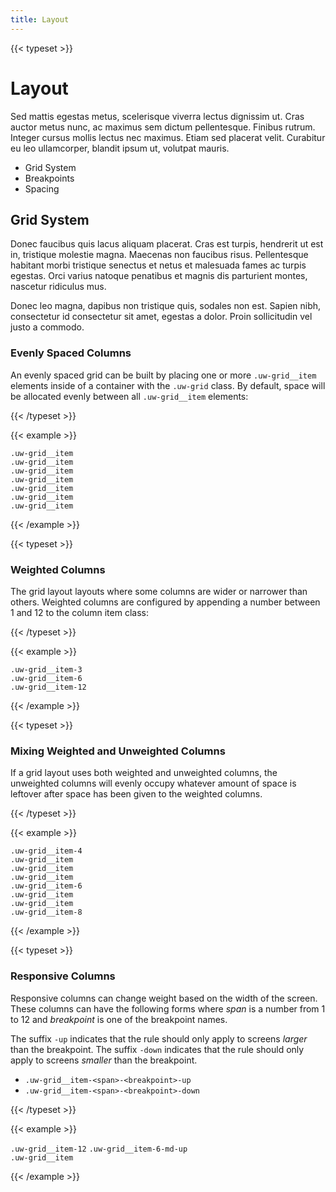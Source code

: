 ```yaml
---
title: Layout
---
```


{{< typeset >}}

# Layout

Sed mattis egestas metus, scelerisque viverra lectus dignissim ut. Cras auctor
metus nunc, ac maximus sem dictum pellentesque. Finibus rutrum. Integer cursus
mollis lectus nec maximus. Etiam sed placerat velit. Curabitur eu leo
ullamcorper, blandit ipsum ut, volutpat mauris.

- Grid System
- Breakpoints
- Spacing

## Grid System

Donec faucibus quis lacus aliquam placerat. Cras est turpis, hendrerit ut est
in, tristique molestie magna. Maecenas non faucibus risus. Pellentesque habitant
morbi tristique senectus et netus et malesuada fames ac turpis egestas. Orci
varius natoque penatibus et magnis dis parturient montes, nascetur ridiculus
mus.

Donec leo magna, dapibus non tristique quis, sodales non est. Sapien nibh,
consectetur id consectetur sit amet, egestas a dolor. Proin sollicitudin vel
justo a commodo.

### Evenly Spaced Columns

An evenly spaced grid can be built by placing one or more `.uw-grid__item`
elements inside of a container with the `.uw-grid` class. By default, space will
be allocated evenly between all `.uw-grid__item` elements:

{{< /typeset >}}

{{< example >}}

<div class="uw-grid docs-grid-example">
  <div class="uw-grid__item">
    <div class="docs-grid-example-inside"><code>.uw-grid__item</code></div>
  </div>
</div>

<div class="uw-grid docs-grid-example">
  <div class="uw-grid__item">
    <div class="docs-grid-example-inside"><code>.uw-grid__item</code></div>
  </div>
  <div class="uw-grid__item">
    <div class="docs-grid-example-inside"><code>.uw-grid__item</code></div>
  </div>
</div>

<div class="uw-grid docs-grid-example">
  <div class="uw-grid__item">
    <div class="docs-grid-example-inside"><code>.uw-grid__item</code></div>
  </div>
  <div class="uw-grid__item">
    <div class="docs-grid-example-inside"><code>.uw-grid__item</code></div>
  </div>
  <div class="uw-grid__item">
    <div class="docs-grid-example-inside"><code>.uw-grid__item</code></div>
  </div>
  <div class="uw-grid__item">
    <div class="docs-grid-example-inside"><code>.uw-grid__item</code></div>
  </div>
</div>

{{< /example >}}

{{< typeset >}}

### Weighted Columns

The grid layout layouts where some columns are wider or narrower than others.
Weighted columns are configured by appending a number between 1 and 12 to the
column item class:

{{< /typeset >}}

{{< example >}}

<div class="uw-grid docs-grid-example">
  <div class="uw-grid__item-3">
    <div class="docs-grid-example-inside"><code>.uw-grid__item-3</code></div>
  </div>
</div>

<div class="uw-grid docs-grid-example">
  <div class="uw-grid__item-6">
    <div class="docs-grid-example-inside"><code>.uw-grid__item-6</code></div>
  </div>
</div>

<div class="uw-grid docs-grid-example">
  <div class="uw-grid__item-12">
    <div class="docs-grid-example-inside"><code>.uw-grid__item-12</code></div>
  </div>
</div>

{{< /example >}}

{{< typeset >}}

### Mixing Weighted and Unweighted Columns

If a grid layout uses both weighted and unweighted columns, the unweighted
columns will evenly occupy whatever amount of space is leftover after space has
been given to the weighted columns.

{{< /typeset >}}

{{< example >}}

<div class="uw-grid docs-grid-example">
  <div class="uw-grid__item-4">
    <div class="docs-grid-example-inside"><code>.uw-grid__item-4</code></div>
  </div>
  <div class="uw-grid__item">
    <div class="docs-grid-example-inside"><code>.uw-grid__item</code></div>
  </div>
  <div class="uw-grid__item">
    <div class="docs-grid-example-inside"><code>.uw-grid__item</code></div>
  </div>
</div>

<div class="uw-grid docs-grid-example">
  <div class="uw-grid__item">
    <div class="docs-grid-example-inside"><code>.uw-grid__item</code></div>
  </div>
  <div class="uw-grid__item-6">
    <div class="docs-grid-example-inside"><code>.uw-grid__item-6</code></div>
  </div>
  <div class="uw-grid__item">
    <div class="docs-grid-example-inside"><code>.uw-grid__item</code></div>
  </div>
</div>

<div class="uw-grid docs-grid-example">
  <div class="uw-grid__item">
    <div class="docs-grid-example-inside"><code>.uw-grid__item</code></div>
  </div>
  <div class="uw-grid__item-8">
    <div class="docs-grid-example-inside"><code>.uw-grid__item-8</code></div>
  </div>
</div>

{{< /example >}}

{{< typeset >}}

### Responsive Columns

Responsive columns can change weight based on the width of the screen. These
columns can have the following forms where _span_ is a number from 1 to 12 and
_breakpoint_ is one of the breakpoint names.

The suffix `-up` indicates that the rule should only apply to screens _larger_
than the breakpoint. The suffix `-down` indicates that the rule should only
apply to screens _smaller_ than the breakpoint.

- `.uw-grid__item-<span>-<breakpoint>-up`
- `.uw-grid__item-<span>-<breakpoint>-down`

{{< /typeset >}}

{{< example >}}

<div class="uw-grid docs-grid-example">
  <div class="uw-grid__item-12 uw-grid__item-6-md-up">
    <div class="docs-grid-example-inside">
      <span>
        <code>.uw-grid__item-12</code>
        <code>.uw-grid__item-6-md-up</code>
      </span>
    </div>
  </div>
  <div class="uw-grid__item">
    <div class="docs-grid-example-inside">
      <span>
        <code>.uw-grid__item</code>
      </span>
    </div>
  </div>
</div>

{{< /example >}}
